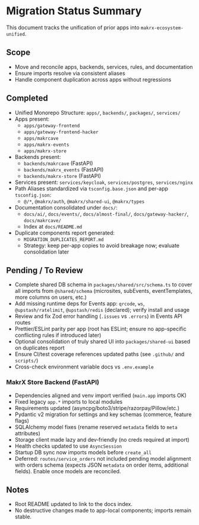 # Migration Status Summary

This document tracks the unification of prior apps into `makrx-ecosystem-unified`.

## Scope

- Move and reconcile apps, backends, services, rules, and documentation
- Ensure imports resolve via consistent aliases
- Handle component duplication across apps without regressions

## Completed

- Unified Monorepo Structure: `apps/`, `backends/`, `packages/`, `services/`
- Apps present:
  - `apps/gateway-frontend`
  - `apps/gateway-frontend-hacker`
  - `apps/makrcave`
  - `apps/makrx-events`
  - `apps/makrx-store`
- Backends present:
  - `backends/makrcave` (FastAPI)
  - `backends/makrx_events` (FastAPI)
  - `backends/makrx-store` (FastAPI)
- Services present: `services/keycloak`, `services/postgres`, `services/nginx`
- Path Aliases standardized via `tsconfig.base.json` and per-app `tsconfig.json`:
  - `@/*`, `@makrx/auth`, `@makrx/shared-ui`, `@makrx/types`
- Documentation consolidated under `docs/`:
  - `docs/ai/`, `docs/events/`, `docs/almost-final/`, `docs/gateway-hacker/`, `docs/makrcave/`
  - Index at `docs/README.md`
- Duplicate components report generated:
  - `MIGRATION_DUPLICATES_REPORT.md`
  - Strategy: keep per-app copies to avoid breakage now; evaluate consolidation later

## Pending / To Review

- Complete shared DB schema in `packages/shared/src/schema.ts` to cover all imports from `@shared/schema` (microsites, subEvents, eventTemplates, more columns on users, etc.)
- Add missing runtime deps for Events app: `qrcode`, `ws`, `@upstash/ratelimit`, `@upstash/redis` (declared); verify install and usage
- Review and fix Zod error handling (`.issues` vs `.errors`) in Events API routes
- Prettier/ESLint parity per app (root has ESLint; ensure no app-specific conflicting rules if introduced later)
- Optional consolidation of truly shared UI into `packages/shared-ui` based on duplicates report
- Ensure CI/test coverage references updated paths (see `.github/` and `scripts/`)
- Cross-check environment variable docs vs `.env.example`

### MakrX Store Backend (FastAPI)
- Dependencies aligned and venv import verified (`main.app` imports OK)
- Fixed legacy `app.*` imports to local modules
- Requirements updated (asyncpg/boto3/stripe/razorpay/Pillow/etc.)
- Pydantic v2 migration for settings and key schemas (commerce, feature flags)
- SQLAlchemy model fixes (rename reserved `metadata` fields to `meta` attributes)
- Storage client made lazy and dev‑friendly (no creds required at import)
- Health checks updated to use `AsyncSession`
- Startup DB sync now imports models before `create_all`
- Deferred: `routes/service_orders` not included pending model alignment with orders schema (expects JSON `metadata` on order items, additional fields). Enable once models are reconciled.

## Notes

- Root README updated to link to the docs index.
- No destructive changes made to app-local components; imports remain stable.
